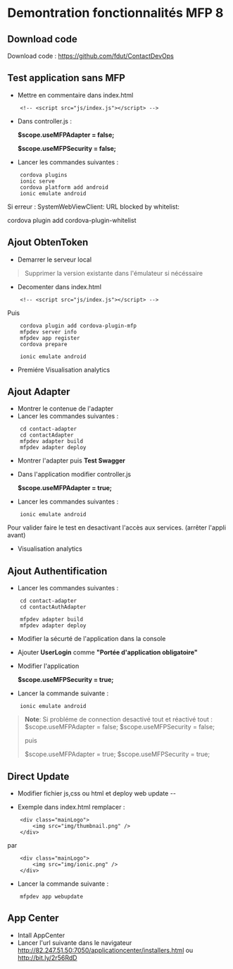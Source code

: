 # Demontration fonctionnalités MFP 8

## Download code

Download code : https://github.com/fdut/ContactDevOps

## Test application sans MFP

- Mettre en commentaire dans index.html

```
	<!-- <script src="js/index.js"></script> -->
```
- Dans controller.js :

	**$scope.useMFPAdapter = false;**
	
	**$scope.useMFPSecurity = false;**

- Lancer les commandes suivantes :

```
	cordova plugins
	ionic serve
	cordova platform add android
	ionic emulate android
```

Si erreur :
SystemWebViewClient: URL blocked by whitelist:

cordova plugin add cordova-plugin-whitelist


## Ajout ObtenToken

- Demarrer le serveur local

>Supprimer la version existante dans l'émulateur si nécéssaire

- Decomenter dans index.html

```
	<!-- <script src="js/index.js"></script> -->
```

Puis

```
	cordova plugin add cordova-plugin-mfp
	mfpdev server info
	mfpdev app register
	cordova prepare

	ionic emulate android
```

- Premiére Visualisation analytics

## Ajout Adapter

- Montrer le contenue de l'adapter
- Lancer les commandes suivantes :

```
	cd contact-adapter
	cd contactAdapter
	mfpdev adapter build 
	mfpdev adapter deploy 
```

- Montrer l'adapter puis **Test Swagger**

- Dans l'application modifier controller.js

	**$scope.useMFPAdapter = true;**

- Lancer les commandes suivantes :

```
	ionic emulate android
```

Pour valider faire le test en desactivant l'accès aux services. (arrêter l'appli avant)

- Visualisation analytics

## Ajout Authentification

- Lancer les commandes suivantes :

```
	cd contact-adapter
	cd contactAuthAdapter

	mfpdev adapter build
	mfpdev adapter deploy
```

- Modifier la sécurté de l'application dans la console

- Ajouter **UserLogin** comme **"Portée d'application obligatoire"**

- Modifier l'application

	**$scope.useMFPSecurity = true;**

- Lancer la commande suivante :

```
	ionic emulate android
```
>**Note**:
>Si probléme de connection desactivé tout et réactivé tout :
>  $scope.useMFPAdapter = false;
>  $scope.useMFPSecurity = false;
> 
>puis
>
>  $scope.useMFPAdapter = true;
>  $scope.useMFPSecurity = true;

## Direct Update

- Modifier fichier js,css ou html et deploy web update --

- Exemple dans index.html remplacer :

```
	<div class="mainLogo">
		<img src="img/thumbnail.png" />
	</div>

```

par 

```
	<div class="mainLogo">
		<img src="img/ionic.png" />
	</div>

```

- Lancer la commande suivante :

```
	mfpdev app webupdate
```

## App Center

- Intall AppCenter
- Lancer l'url suivante dans le navigateur
http://82.247.51.50:7050/applicationcenter/installers.html
ou
http://bit.ly/2r56RdD

